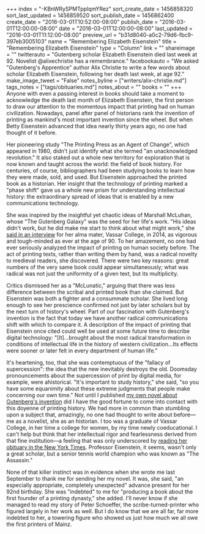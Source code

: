 +++
index = "-KBnWRySPMTpplqmYRez"
sort_create_date = 1456858320
sort_last_updated = 1456859520
sort_publish_date = 1456862400
create_date = "2016-03-01T10:52:00-08:00"
publish_date = "2016-03-01T12:00:00-08:00"
date = "2016-03-01T12:00:00-08:00"
last_updated = "2016-03-01T11:12:00-08:00"
preview_url = "b31d8040-a0c2-79d6-fbc9-397eb3005103"
name = "Remembering Elizabeth Eisenstein"
title = "Remembering Elizabeth Eisenstein"
type = "Column"
link = ""
shareimage = ""
twitterauto = "Gutenberg scholar Elizabeth Eisenstein died last week at 92. Novelist @alixechristie has a remembrance."
facebookauto = "We asked \"Gutenberg's Apprentice\" author Alix Christie to write a few words about scholar Elizabeth Eisenstein, following her death last week, at age 92."
make_image_tweet = "False"
notes_byline = ["writers/alix-christie.md"]
tags_notes = ["tags/obituaries.md"]
notes_about = ""
books = ""
+++
Anyone with even a passing interest in books should take a moment to acknowledge the death last month of Elizabeth Eisenstein, the first person to draw our attention to the momentous impact that printing had on human civilization. Nowadays, panel after panel of historians rank the invention of printing as mankind's most important invention since the wheel. But when Betty Eisenstein advanced that idea nearly thirty years ago, no one had thought of it before.

Her pioneering study "The Printing Press as an Agent of Change", which appeared in 1980, didn't just identify what she termed "an unacknowledged revolution." It also staked out a whole new territory for exploration that is now known and taught across the world: the field of book history. For centuries, of course, bibliographers had been studying books to learn how they were made, sold, and used. But Eisenstein approached the printed book as a historian. Her insight that the technology of printing marked a "phase shift" gave us a whole new prism for understanding intellectual history: the extraordinary spread of ideas that is enabled by a new communications technology.

She was inspired by the insightful yet chaotic ideas of Marshall McLuhan, whose "The Gutenberg Galaxy" was the seed for her life's work. "His ideas didn't work, but he did make me start to think about what might work," she [said in an interview](http://library-cafe.blogspot.com/2014/05/may-28-2014-historian-elizabeth.html) for her alma mater, Vassar College, in 2014, as vigorous and tough-minded as ever at the age of 90. To her amazement, no one had ever seriously analyzed the impact of printing on human society before. The act of printing texts, rather than writing them by hand, was a radical novelty to medieval readers, she discovered. There were two key reasons: great numbers of the very same book could appear simultaneously; what was radical was not just the uniformity of a given text, but its multiplicity.

Critics dismissed her as a "McLunatic," arguing that there was less difference between the scribal and printed book than she claimed. But Eisenstein was both a fighter and a consummate scholar. She lived long enough to see her prescience confirmed not just by later scholars but by the next turn of history's wheel. Part of our fascination with Gutenberg's invention is the fact that today we have another radical communications shift with which to compare it.  A description of the impact of printing that Eisenstein once cited could well be used at some future time to describe digital technology: "[It]…brought about the most radical transformation in conditions of intellectual life in the history of western civilization…Its effects were sooner or later felt in every department of human life."

It's heartening, too, that she was contemptuous of the "fallacy of supercession": the idea that the new inevitably destroys the old. Doomsday pronouncements about the supercession of print by digital media, for example, were ahistorical. "It's important to study history," she said, "so you have some equanimity about these extreme judgments that people make concerning our own time." 
Not until I published [my own novel about Gutenberg's invention](http://seattlereviewofbooks.com/reviews/omg-gutenberg/) did I have the good fortune to come into contact with this doyenne of printing history. We had more in common than stumbling upon a subject that, amazingly, no one had thought to write about before—me as a novelist, she as an historian. I too was a graduate of Vassar College, in her time a college for women, by my time newly coeducational. I can't help but think that her intellectual rigor and fearlessness derived from that fine institution—a feeling that was only underscored by [reading her obituary in the New York Times](http://www.nytimes.com/2016/02/24/books/elizabeth-eisenstein-historian-of-movable-type-dies-at-92.html?_r=0). Professor Eisenstein, it seems, wasn't only a great scholar, but a senior tennis world champion who was known as "The Assassin."

None of that killer instinct was in evidence when she wrote me last September to thank me for sending her my novel. It was, she said, "an especially appropriate, completely unexpected" advance present for her 92nd birthday. She was "indebted" to me for "producing a book about the first founder of a printing dynasty," she added. I'll never know if she managed to read my story of Peter Schoeffer, the scribe-turned-printer who figured largely in her work as well. But I do know that we are all far, far more indebted to her, a towering figure who showed us just how much we all owe the first printers of Mainz.
